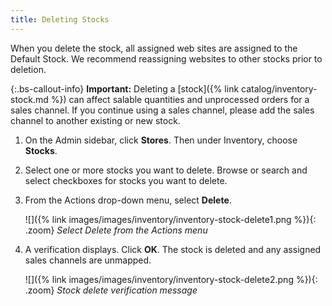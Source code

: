 ```yaml
---
title: Deleting Stocks
---
```



When you delete the stock, all assigned web sites are assigned to the Default Stock. We recommend reassigning websites to other stocks prior to deletion.

{:.bs-callout-info}
**Important:** Deleting a [stock]({% link catalog/inventory-stock.md %}) can affect salable quantities and unprocessed orders for a sales channel. If you continue using a sales channel, please add the sales channel to another existing or new stock.

1. On the Admin sidebar, click **Stores**. Then under Inventory, choose **Stocks**.

1. Select one or more stocks you want to delete. Browse or search and select checkboxes for stocks you want to delete.

1. From the Actions drop-down menu, select **Delete**.

    ![]({% link images/images/inventory/inventory-stock-delete1.png %}){: .zoom}
    *Select Delete from the Actions menu*

1. A verification displays. Click **OK**. The stock is deleted and any assigned sales channels are unmapped.

    ![]({% link images/images/inventory/inventory-stock-delete2.png %}){: .zoom}
    *Stock delete verification message*

